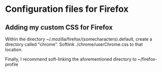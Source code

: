 # Configuration files for Firefox

## Adding my custom CSS for Firefox

Within the directory ~/.mozilla/firefox/(somecharacters).default,
create a directory called "chrome".
Softlink ./chrome/userChrome.css to that location.

Finally, I recommend soft-linking the aforementioned directory
to ~/firefox-profile
